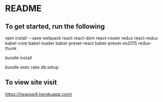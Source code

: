 # README

## To get started, run the following
  npm install --save webpack react react-dom react-router redux react-redux babel-core babel-loader babel-preset-react babel-preset-es2015 redux-thunk

  bundle install

  bundle exec rake db:setup

## To view site visit
https://heapspill.herokuapp.com/
